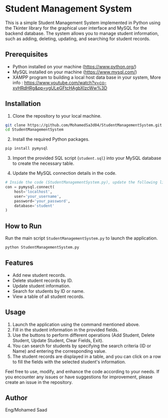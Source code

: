 # Student Management System

This is a simple Student Management System implemented in Python using the Tkinter library for the graphical user interface and MySQL for the backend database. The system allows you to manage student information, such as adding, deleting, updating, and searching for student records.

## Prerequisites
- Python installed on your machine (https://www.python.org/)
- MySQL installed on your machine (https://www.mysql.com/)
- XAMPP program to building a local host data base in your system, More info : https://www.youtube.com/watch?v=co-xyHRdHRg&pp=ygULeGFtcHAgbXlzcWw%3D

## Installation
1. Clone the repository to your local machine.

```bash
git clone https://github.com/MohamedSa3d04/StudentManagementSystem.git
cd StudentManagementSystem
```

2. Install the required Python packages.

```bash
pip install pymysql
```

3. Import the provided SQL script (`student.sql`) into your MySQL database to create the necessary table.

4. Update the MySQL connection details in the code.

```python
# Inside the code (StudentManagementSystem.py), update the following lines with your MySQL connection details.
con = pymysql.connect(
    host='localhost',
    user='your_username',
    password='your_password',
    database='student'
)
```

## How to Run
Run the main script `StudentManagementSystem.py` to launch the application.

```bash
python StudentManagementSystem.py
```

## Features
- Add new student records.
- Delete student records by ID.
- Update student information.
- Search for students by ID or name.
- View a table of all student records.

## Usage
1. Launch the application using the command mentioned above.
2. Fill in the student information in the provided fields.
3. Use the buttons to perform different operations (Add Student, Delete Student, Update Student, Clear Fields, Exit).
4. You can search for students by specifying the search criteria (ID or Name) and entering the corresponding value.
5. The student records are displayed in a table, and you can click on a row to fill the fields with the selected student's information.

Feel free to use, modify, and enhance the code according to your needs. If you encounter any issues or have suggestions for improvement, please create an issue in the repository.

## Author
Eng/Mohamed Saad
